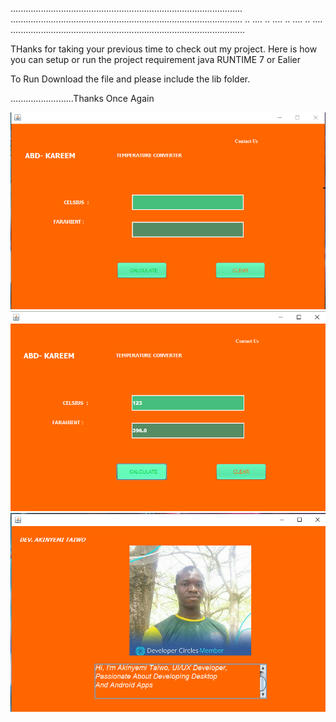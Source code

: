............................................................................................
............................................................................................
..																						....
..																						....
..																						....
..																						....
.............................................................................................

THanks for taking your previous time to check out my project.
 Here is how you can setup or run the project
 requirement
 java RUNTIME 7 or  Ealier
 
 To Run 
 Download the file and please include the lib folder.
 
 
 .........................Thanks Once Again

![alt text](https://raw.githubusercontent.com/Karrim-real/Javatemperature/master/Screenshot%20(103).png)
![alt text](https://raw.githubusercontent.com/Karrim-real/Javatemperature/master/Screenshot%20(105).png)
![alt text](https://raw.githubusercontent.com/Karrim-real/Javatemperature/master/Screenshot%20(106).png)
